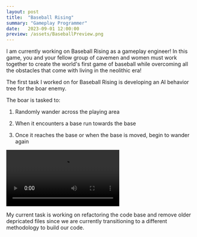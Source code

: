 ```yaml
---
layout: post
title:  "Baseball Rising"
summary: "Gameplay Programmer"
date:   2023-09-01 12:00:00
preview: /assets/BaseballPreview.png
---
```


I am currently working on Baseball Rising as a gameplay engineer! In this game, you and your fellow group of cavemen and women must work together to create the world's first game of baseball while overcoming all the obstacles that come with living in the neolithic era!

The first task I worked on for Baseball Rising is developing an AI behavior tree for the boar enemy.

The boar is tasked to: 

1) Randomly wander across the playing area
  
2) When it encounters a base run towards the base

3) Once it reaches the base or when the base is moved, begin to wander again

<video src="https://github.com/qin-andrew123/qin-andrew123.github.io/assets/71657626/f3d7bf9f-7090-46e0-9fb9-c7d1cab64ea9" controls="controls" style="max-width: 730px;">
</video>

My current task is working on refactoring the code base and remove older depricated files since we are currently transitioning to a different methodology to build our code.
